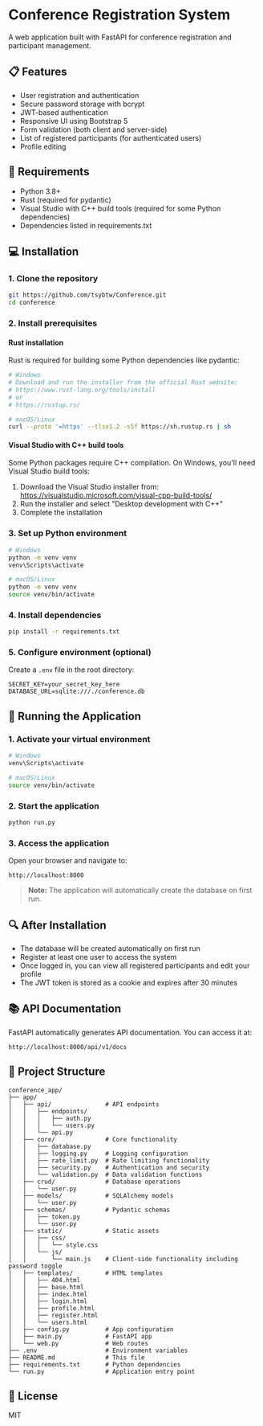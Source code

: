 # Conference Registration System

A web application built with FastAPI for conference registration and participant management.

## 📋 Features

- User registration and authentication
- Secure password storage with bcrypt
- JWT-based authentication
- Responsive UI using Bootstrap 5
- Form validation (both client and server-side)
- List of registered participants (for authenticated users)
- Profile editing

## 🔧 Requirements

- Python 3.8+
- Rust (required for pydantic)
- Visual Studio with C++ build tools (required for some Python dependencies)
- Dependencies listed in requirements.txt

## 💻 Installation

### 1. Clone the repository

```bash
git https://github.com/tsybtw/Conference.git
cd conference
```

### 2. Install prerequisites

#### Rust installation
Rust is required for building some Python dependencies like pydantic:

```bash
# Windows
# Download and run the installer from the official Rust website:
# https://www.rust-lang.org/tools/install
# or
# https://rustup.rs/

# macOS/Linux
curl --proto '=https' --tlsv1.2 -sSf https://sh.rustup.rs | sh
```

#### Visual Studio with C++ build tools
Some Python packages require C++ compilation. On Windows, you'll need Visual Studio build tools:

1. Download the Visual Studio installer from: https://visualstudio.microsoft.com/visual-cpp-build-tools/
2. Run the installer and select "Desktop development with C++"
3. Complete the installation

### 3. Set up Python environment

```bash
# Windows
python -m venv venv
venv\Scripts\activate

# macOS/Linux
python -m venv venv
source venv/bin/activate
```

### 4. Install dependencies

```bash
pip install -r requirements.txt
```

### 5. Configure environment (optional)

Create a `.env` file in the root directory:
```
SECRET_KEY=your_secret_key_here
DATABASE_URL=sqlite:///./conference.db
```

## 🚀 Running the Application

### 1. Activate your virtual environment

```bash
# Windows
venv\Scripts\activate

# macOS/Linux
source venv/bin/activate
```

### 2. Start the application

```bash
python run.py
```

### 3. Access the application

Open your browser and navigate to:
```
http://localhost:8000
```

> **Note:** The application will automatically create the database on first run.

## 🔍 After Installation

- The database will be created automatically on first run
- Register at least one user to access the system
- Once logged in, you can view all registered participants and edit your profile
- The JWT token is stored as a cookie and expires after 30 minutes

## 📚 API Documentation

FastAPI automatically generates API documentation. You can access it at:
```
http://localhost:8000/api/v1/docs
```

## 📁 Project Structure

```
conference_app/
├── app/
│   ├── api/               # API endpoints
│   │   ├── endpoints/
│   │   │   ├── auth.py
│   │   │   └── users.py
│   │   └── api.py
│   ├── core/              # Core functionality
│   │   ├── database.py
│   │   ├── logging.py     # Logging configuration
│   │   ├── rate_limit.py  # Rate limiting functionality
│   │   ├── security.py    # Authentication and security
│   │   └── validation.py  # Data validation functions
│   ├── crud/              # Database operations
│   │   └── user.py
│   ├── models/            # SQLAlchemy models
│   │   └── user.py
│   ├── schemas/           # Pydantic schemas
│   │   ├── token.py
│   │   └── user.py
│   ├── static/            # Static assets
│   │   ├── css/
│   │   │   └── style.css
│   │   └── js/
│   │       └── main.js    # Client-side functionality including password toggle
│   ├── templates/         # HTML templates
│   │   ├── 404.html
│   │   ├── base.html
│   │   ├── index.html
│   │   ├── login.html
│   │   ├── profile.html
│   │   ├── register.html
│   │   └── users.html
│   ├── config.py          # App configuration
│   ├── main.py            # FastAPI app
│   └── web.py             # Web routes
├── .env                   # Environment variables
├── README.md              # This file
├── requirements.txt       # Python dependencies
└── run.py                 # Application entry point
```

## 📄 License

MIT
